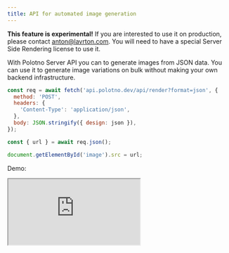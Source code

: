 ```yaml
---
title: API for automated image generation
---
```


**This feature is experimental!** If you are interested to use it on production, please contact anton@lavrton.com.
You will need to have a special Server Side Rendering license to use it.

With Polotno Server API you can to generate images from JSON data. You can use it to generate image variations on bulk without making your own backend infrastructure.

```js
const req = await fetch('api.polotno.dev/api/render?format=json', {
  method: 'POST',
  headers: {
    'Content-Type': 'application/json',
  },
  body: JSON.stringify({ design: json }),
});

const { url } = await req.json();

document.getElementById('image').src = url;
```

Demo:

<iframe
    src="https://codesandbox.io/embed/github/polotno-project/polotno-site/tree/source/examples/cloud-render?fontsize=11&hidenavigation=1&theme=dark&view=preview"
    style={{
      width: '100%',
      height: '700px',
      border: 0,
      overflow: 'hidden',
    }}
    title="Polotno demo"
    allow="geolocation; microphone; camera; midi; vr; accelerometer; gyroscope; payment; ambient-light-sensor; encrypted-media; usb"
    sandbox="allow-modals allow-forms allow-popups allow-scripts allow-same-origin allow-downloads"
  ></iframe>
